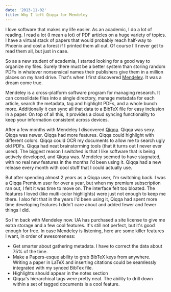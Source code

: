 ```yaml
---
date: '2013-11-02'
title: Why I left Qiqqa for Mendeley
---
```


I love software that makes my life easier. As an academic, I do a lot of
reading. I read a lot (I mean a lot) of PDF articles on a huge variety of
topics. I have a virtual stack of papers that would probably reach half-way to
Phoenix and cost a forest if I printed them all out. Of course I'll never get to
read them all, but just in case.

So as a new student of academia, I started looking for a good way to organize my
files. Surely there must be a better system than storing random PDFs in whatever
nonsensical names their publishers give them in a million places on my hard
drive. That's when I first discovered [Mendeley](http://www.mendeley.com/). It
was a dream come true.

<!-- more -->

Mendeley is a cross-platform software program for managing research. It can
consolidate files into a single directory, manage metadata for each article,
search the metadata, tag and highlight PDFs, and a whole bunch
more. Additionally it can sync all that data to a BibTeX file for easy inclusion
in a paper. On top of all this, it provides a cloud syncing functionality to
keep your information consistent across devices.

After a few months with Mendeley I discovered
[Qiqqa](http://www.qiqqa.com). Qiqqa was sexy. Qiqqa was newer. Qiqqa had more
features. Qiqqa could highlight with different colors. Qiqqa could OCR my
documents to allow me to search ugly old PDFs. Qiqqa had neat brainstorming
tools (that it turns out I never ever used). The biggest reason I switched is
that I like software that is being actively developed, and Qiqqa was. Mendeley
seemed to have stagnated, with no real new features in the months I'd been using
it. Qiqqa had a new release every month with cool stuff that I could actually
use.

But after spending almost 2 years as a Qiqqa user, I'm switching back. I was a
Qiqqa Premium user for over a year, but when my premium subscription ran out, I
felt it was time to move on. The interface felt too bloated. The features I
loved (like multi-color highlights) were just not enough to keep me there. I
also felt that in the years I'd been using it, Qiqqa had spent more time
developing features I didn't care about and added fewer and fewer things I did.

So I'm back with Mendeley now. UA has purchased a site license to give me extra
storage and a few cool features. It's still not perfect, but it's good enough
for free. In case Mendeley is listening, here are some killer features I want,
in order of awesomeness:

* Get smarter about gathering metadata. I have to correct the data about 75% of
  the time.
* Make a Papers-esque ability to grab BibTeX keys from
  anywhere. Writing a paper in LaTeX and inserting citations could be seamlessly
  integrated with my synced BibTex file.
* Highlights should appear in the notes section
* Qiqqa's hierarchical tags were pretty neat. The ability to
  drill down within a set of tagged documents is a cool feature.
